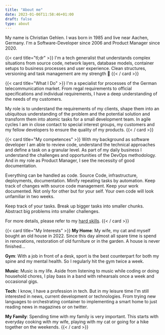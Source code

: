 ```yaml
---
title: "About me"
date: 2023-01-06T11:58:46+01:00
draft: false
type: about
---
```


My name is Christian Gehlen. I was born in 1985 and live near Aachen, Germany. I'm a Software-Developer since 2006 and Product Manager since 2020. 


{{< card title="tl;dr" >}}
I'm a tech generalist that understands complex situations from source code, network layers, database models, container setups to business processes and user experience. Clean structures, versioning and task management are my strength 💪
{{< / card >}}


{{< card title="What I Do" >}}
I'm a specialist for processes of the German telecommunication market. From regal requirements to official specifications and individual requirements, I have a deep understanding of the needs of my customers.

My role is to understand the requirements of my clients, shape them into an ubiquitous understanding of the problem and the potential solution and transform them into atomic tasks for a small development team. In agile cycles I am in close contact to special interest groups, my customers and my fellow developers to ensure the quality of my products.
{{< / card >}}

{{< card title="My competences" >}}
With my background as software developer I am able to review code, understand the technical approaches and define a task on a granular level. As part of my daily business I understand the challenges and opportunities of the DevOps methodology. And in my role as Product Manager, I see the necessity of good documentation.

Everything can be handled as code. Source Code, infrastructure, deployments, documentation. Minify repeating tasks by automation. Keep track of changes with source code management. Keep your work documented. Not only for other but for your self. Your own code will look unfamiliar in two weeks.

Keep track of your tasks. Break up bigger tasks into smaller chunks. Abstract big problems into smaller challenges.

For more details, please refer to my [hard skills](/skills).
{{< / card >}}

{{< card title="My Interests" >}}
**My Home**: My wife, my cat and myself bought an old house in 2022. Since this day almost all spare time is spend in renovations, restoration of old furniture or in the garden. A house is never finished...

**Gym**: With a job in front of a desk, sport is the best counterpart for both my spine and my mental health. So I regularly hit the gym twice a week.

**Music**: Music is my life. Aside from listening to music while coding or doing household chores, I play bass in a band with rehearsals once a week and occasional gigs.

**Tech**: I know, I have a profession in tech. But in my leisure time I'm still interested in news, current development or technologies. From trying new languages to orchestrating container to implementing a smart home to just reading news in magazines or on twitter.

**My Family**: Spending time with my family is very important. This starts with everyday cooking with my wife, playing with my cat or going for a hike together on the weekends. 
{{< / card >}}

